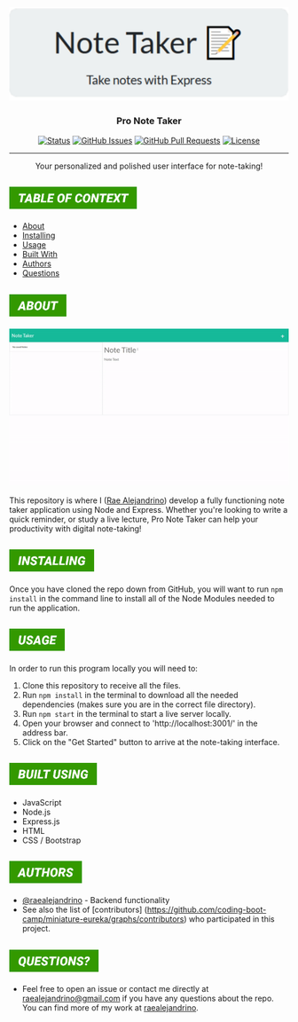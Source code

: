 <p align="center">
  <a href="https://github.com/raealejandrino/pro-note-taker" rel="noopener">
 <img src="./public/assets/images/readmelogo.png" alt="Project logo"></a>

</p>

<h3 align="center">Pro Note Taker</h3>

<div align="center">

[![Status](https://img.shields.io/badge/status-active-success.svg)]()
[![GitHub Issues](https://img.shields.io/github/issues/raealejandrino/pro-note-taker.svg)](https://github.com/raealejandrino/pro-note-taker/issues)
[![GitHub Pull Requests](https://img.shields.io/github/issues-pr/raealejandrino/pro-note-taker.svg)](https://github.com/raealejandrino/pro-note-taker/pulls)
[![License](https://img.shields.io/badge/license-MIT-blue.svg)](/LICENSE)

</div>

---

<p align="center"> Your personalized and polished user interface for note-taking!
    <br> 
</p>

## <img src="./themes/avocado/menu-categories/table-of-context.png" style="height: 40px">

- [About](#about)
- [Installing](#installing)
- [Usage](#usage)
- [Built With](#built_using)
- [Authors](#authors)
- [Questions](#questions)

## <img id="about" src="./themes/avocado/menu-categories/about.png" style="height: 40px">

<img src="./public/assets/images/readmegif.gif">

This repository is where I ([Rae Alejandrino](https://github.com/raealejandrino/)) develop a fully functioning note taker application using Node and Express. Whether you're looking to write a quick reminder, or study a live lecture, Pro Note Taker can help your productivity with digital note-taking! 

## <img id="installing" src="./themes/avocado/menu-categories/installing.png" style="height: 40px">

Once you have cloned the repo down from GitHub, you will want to run `npm install` in the command line to install all of the Node Modules needed to run the application.

## <img id="usage" src="./themes/avocado/menu-categories/usage.png" style="height: 40px">

In order to run this program locally you will need to:

1. Clone this repository to receive all the files.
2. Run `npm install` in the terminal to download all the needed dependencies (makes sure you are in the correct file directory).
3. Run `npm start` in the terminal to start a live server locally.
4. Open your browser and connect to 'http://localhost:3001/' in the address bar.
5. Click on the "Get Started" button to arrive at the note-taking interface.

## <img id="built_using" src="./themes/avocado/menu-categories/built-using.png" style="height: 40px">

- JavaScript
- Node.js
- Express.js
- HTML
- CSS / Bootstrap

## <img id="authors" src="./themes/avocado/menu-categories/authors.png" style="height: 40px">

- [@raealejandrino](https://github.com/raealejandrino) - Backend functionality
- See also the list of [contributors] (https://github.com/coding-boot-camp/miniature-eureka/graphs/contributors) who participated in this project.

## <img id="questions" src="./themes/avocado/menu-categories/questions-alt.png" style="height: 40px">

- Feel free to open an issue or contact me directly at raealejandrino@gmail.com if you have any questions about the repo. You can find more of my work at [raealejandrino](https://github.com/raealejandrino/).
